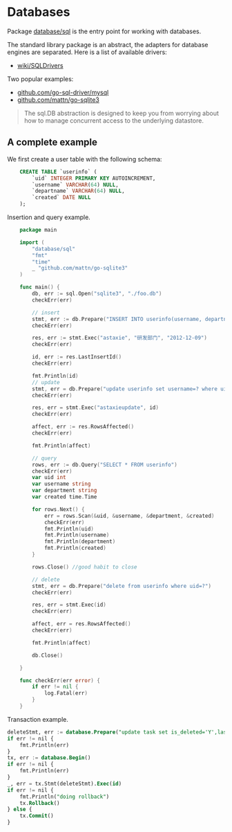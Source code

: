 # Databases

Package [database/sql](https://golang.org/pkg/database/sql/) is the entry point
for working with databases.

The standard library package is an abstract, the adapters for database engines are separated. Here is a list of available drivers:

* [wiki/SQLDrivers](https://github.com/golang/go/wiki/SQLDrivers)

Two popular examples:

* [github.com/go-sql-driver/mysql](https://github.com/go-sql-driver/mysql)
* [github.com/mattn/go-sqlite3](https://github.com/mattn/go-sqlite3)

>  The sql.DB abstraction is designed to keep you from worrying about how to
>  manage concurrent access to the underlying datastore.

## A complete example

We first create a user table with the following schema:

```sql
    CREATE TABLE `userinfo` (
        `uid` INTEGER PRIMARY KEY AUTOINCREMENT,
        `username` VARCHAR(64) NULL,
        `departname` VARCHAR(64) NULL,
        `created` DATE NULL
    );
```

Insertion and query example.

```go
    package main

    import (
        "database/sql"
        "fmt"
        "time"
        _ "github.com/mattn/go-sqlite3"
    )

    func main() {
        db, err := sql.Open("sqlite3", "./foo.db")
        checkErr(err)

        // insert
        stmt, err := db.Prepare("INSERT INTO userinfo(username, departname, created) values(?,?,?)")
        checkErr(err)

        res, err := stmt.Exec("astaxie", "研发部门", "2012-12-09")
        checkErr(err)

        id, err := res.LastInsertId()
        checkErr(err)

        fmt.Println(id)
        // update
        stmt, err = db.Prepare("update userinfo set username=? where uid=?")
        checkErr(err)

        res, err = stmt.Exec("astaxieupdate", id)
        checkErr(err)

        affect, err := res.RowsAffected()
        checkErr(err)

        fmt.Println(affect)

        // query
        rows, err := db.Query("SELECT * FROM userinfo")
        checkErr(err)
        var uid int
        var username string
        var department string
        var created time.Time

        for rows.Next() {
            err = rows.Scan(&uid, &username, &department, &created)
            checkErr(err)
            fmt.Println(uid)
            fmt.Println(username)
            fmt.Println(department)
            fmt.Println(created)
        }

        rows.Close() //good habit to close

        // delete
        stmt, err = db.Prepare("delete from userinfo where uid=?")
        checkErr(err)

        res, err = stmt.Exec(id)
        checkErr(err)

        affect, err = res.RowsAffected()
        checkErr(err)

        fmt.Println(affect)

        db.Close()

    }

    func checkErr(err error) {
        if err != nil {
            log.Fatal(err)
        }
    }
```

Transaction example.

```sql
deleteStmt, err := database.Prepare("update task set is_deleted='Y',last_modified_at=datetime() where id=?")
if err != nil {
    fmt.Println(err)
}
tx, err := database.Begin()
if err != nil {
    fmt.Println(err)
}
_, err = tx.Stmt(deleteStmt).Exec(id)
if err != nil {
    fmt.Println("doing rollback")
    tx.Rollback()
} else {
    tx.Commit()
}
```